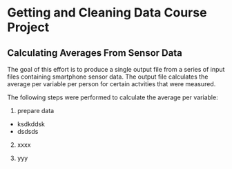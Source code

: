 Getting and Cleaning Data Course Project
========================================

Calculating Averages From Sensor Data
-------------------------------------

The goal of this effort is to produce a single output file from a series of input files containing smartphone sensor data.  The output file calculates the average per variable per person for certain actvities that were measured.

The following steps were performed to calculate the average per variable:


1. prepare data
* ksdkddsk
* dsdsds

2. xxxx


3. yyy 



